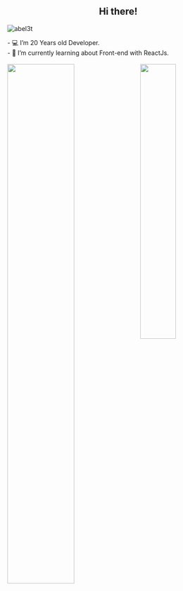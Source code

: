 <h2 align="Center">  Hi there!</h3>
<p align="left"> <img src="https://komarev.com/ghpvc/?username=abel3t" alt="abel3t" /> </p>
<div>
    - 💻 I’m 20 Years old Developer.<br/>
    - 🌱 I’m currently learning about Front-end with ReactJs.<br/>
</div>
<br />

<img align="left" width="55%" src="https://github-readme-stats.vercel.app/api?username=abel3t&show_icons=true"/>
<img align='right' width="40%" src="https://github-readme-stats.vercel.app/api/top-langs?username=abel3t&layout=compact"/>
